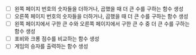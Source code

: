 - [ ] 왼쪽 페이지 번호의 숫자들을 더하거나, 곱했을 때 더 큰 수를 구하는 함수 생성
- [ ] 오른쪽 페이지 번호의 숫자들을 더하거나, 곱했을 때 더 큰 수를 구하는 함수 생성
- [ ] 왼쪽 페이지에서 구한 큰 수와 오른쪽 페이지에서 구한 큰 수 중 더 큰 수를 구하는 함수 생성
- [ ] 포비와 크롱 점수를 비교하는 함수 생성
- [ ] 게임의 승자를 출력하는 함수 생성